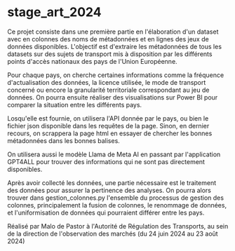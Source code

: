 # stage_art_2024

Ce projet  consiste dans une première partie en l'élaboration d'un dataset avec en colonnes des noms de métadonnées et en lignes des jeux de données disponibles. L'objectif est d'extraire les métadonnées de tous les datasets sur des sujets de transport mis à disposition par les différents points d'accès nationaux des pays de l'Union Européenne.

Pour chaque pays, on cherche certaines informations comme la fréquence d'actualisation des données, la licence utilisée, le mode de transport concerné ou encore la granularité territoriale correspondant au jeu de données. On pourra ensuite réaliser des visualisations sur Power BI pour comparer la situation entre les différents pays.

Losqu'elle est fournie, on utilisera l'API donnée par le pays, ou bien le fichier json disponible dans les requêtes de la page. Sinon, en dernier recours, on scrappera la page html en essayer de chercher les bonnes métadonnées dans les bonnes balises.

On utilisera aussi le modèle Llama de Meta AI en passant par l'application GPT4ALL pour trouver des informations qui ne sont pas directement disponibles.

Après avoir collecté les données, une partie nécessaire est le traitement des données pour assurer la pertinence des analyses. On pourra alors trouver dans gestion_colonnes.py l'ensemble du processus de gestion des colonnes, principalement la fusion de colonnes, le renommage de données, et l'uniformisation de données qui pourraient différer entre les pays.

Réalisé par Malo de Pastor à l'Autorité de Régulation des Transports, au sein de la direction de l'observation des marchés (du 24 juin 2024 au 23 août 2024)
